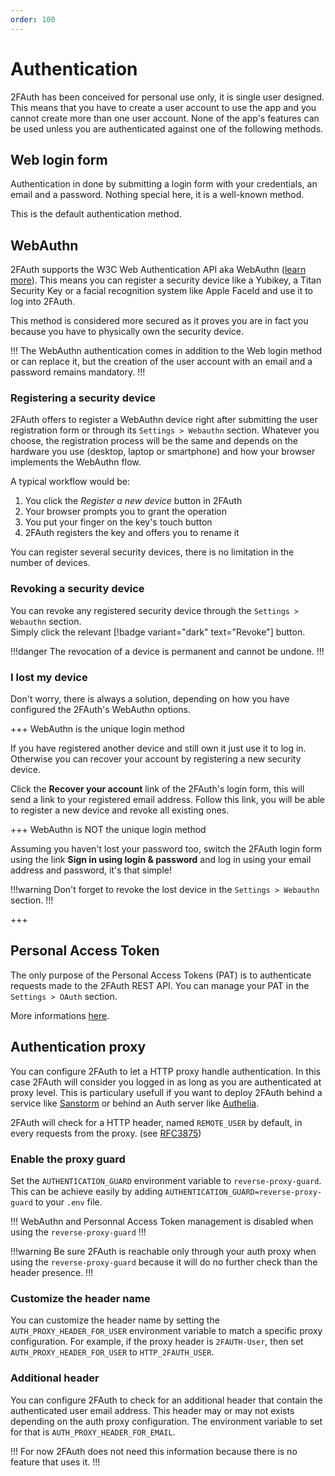 ```yaml
---
order: 100
---
```


# Authentication

2FAuth has been conceived for personal use only, it is single user designed. This means that you have to create a user account to use the app and you cannot create more than one user account. None of the app's features can be used unless you are authenticated against one of the following methods.

## Web login form

Authentication in done by submitting a login form with your credentials, an email and a password. Nothing special here, it is a well-known method.

This is the default authentication method.

## WebAuthn

2FAuth supports the W3C Web Authentication API aka WebAuthn (<a href="https://webauthn.guide/" target="_blank">learn more</a>). This means you can register a security device like a Yubikey, a Titan Security Key or a facial recognition system like Apple FaceId and use it to log into 2FAuth.

This method is considered more secured as it proves you are in fact you because you have to physically own the security device.

!!!
The WebAuthn authentication comes in addition to the Web login method or can replace it, but the creation of the user account with an email and a password remains mandatory.
!!!

### Registering a security device

2FAuth offers to register a WebAuthn device right after submitting the user registration form or through its `Settings > Webauthn` section. Whatever you choose, the registration process will be the same and depends on the hardware you use (desktop, laptop or smartphone) and how your browser implements the WebAuthn flow.

A typical workflow would be:

1. You click the _Register a new device_ button in 2FAuth
2. Your browser prompts you to grant the operation
3. You put your finger on the key's touch button
4. 2FAuth registers the key and offers you to rename it

You can register several security devices, there is no limitation in the number of devices.

### Revoking a security device

You can revoke any registered security device through the `Settings > Webauthn` section.  
Simply click the relevant [!badge variant="dark" text="Revoke"] button.

!!!danger
The revocation of a device is permanent and cannot be undone.
!!!

### I lost my device

Don't worry, there is always a solution, depending on how you have configured the 2FAuth's WebAuthn options.  

+++ WebAuthn is the unique login method

If you have registered another device and still own it just use it to log in. Otherwise you can recover your account by registering a new security device.

Click the __Recover your account__ link of the 2FAuth's login form, this will send a link to your registered email address. Follow this link, you will be able to register a new device and revoke all existing ones.

+++ WebAuthn is NOT the unique login method

Assuming you haven't lost your password too, switch the 2FAuth login form using the link __Sign in using login & password__ and log in using your email address and password, it's that simple!

!!!warning
Don't forget to revoke the lost device in the `Settings > Webauthn` section.
!!!

+++

## Personal Access Token

The only purpose of the Personal Access Tokens (PAT) is to authenticate requests made to the 2FAuth REST API. You can manage your PAT in the `Settings > OAuth` section.

More informations [here](/api/#authentication).

## Authentication proxy

You can configure 2FAuth to let a HTTP proxy handle authentication. In this case 2FAuth will consider you logged in as long as you are authenticated at proxy level. This is particulary usefull if you want to deploy 2FAuth behind a service like <a href="https://sandstorm.io/" target="_blank">Sanstorm</a> or behind an Auth server like <a href="https://www.authelia.com/docs/" target="_blank">Authelia</a>.

2FAuth will check for a HTTP header, named `REMOTE_USER` by default, in every requests from the proxy. (see <a href="https://datatracker.ietf.org/doc/html/rfc3875#section-4.1.10" target="_blank">RFC3875</a>)

### Enable the proxy guard

Set the `AUTHENTICATION_GUARD` environment variable to `reverse-proxy-guard`.  
This can be achieve easily by adding `AUTHENTICATION_GUARD=reverse-proxy-guard` to your `.env` file.

!!!
WebAuthn and Personnal Access Token management is disabled when using the `reverse-proxy-guard`
!!!

!!!warning
Be sure 2FAuth is reachable only through your auth proxy when using the `reverse-proxy-guard` because it will do no further check than the header presence.
!!!

### Customize the header name

You can customize the header name by setting the `AUTH_PROXY_HEADER_FOR_USER` environment variable to match a specific proxy configuration. For example, if the proxy header is `2FAUTH-User`, then set `AUTH_PROXY_HEADER_FOR_USER` to `HTTP_2FAUTH_USER`.

### Additional header

You can configure 2FAuth to check for an additional header that contain the authenticated user email address. This header may or may not exists depending on the auth proxy configuration. The environment variable to set for that is `AUTH_PROXY_HEADER_FOR_EMAIL`.

!!!
For now 2FAuth does not need this information because there is no feature that uses it.
!!!
